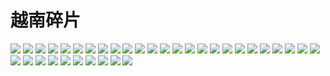 # 越南碎片

<script src="https://code.jquery.com/jquery-3.5.1.min.js"></script>
<script src="/js/jquery.nanogallery2.min.js"></script>
<link href="/css/nanogallery2.min.css" rel="stylesheet" type="text/css">
<link href="/css/nanogallery2.woff.min.css" rel="stylesheet" type="text/css">

<div id="my_nanogallery2">
    <a href="vietnam/1.jpg"><img src="vietnam/1.jpg"></a>
    <a href="vietnam/2.jpg"><img src="vietnam/2.jpg"></a>
    <a href="vietnam/3.jpg"><img src="vietnam/3.jpg"></a>
    <a href="vietnam/4.jpg"><img src="vietnam/4.jpg"></a>
    <a href="vietnam/5.jpg"><img src="vietnam/5.jpg"></a>
    <a href="vietnam/6.jpg"><img src="vietnam/6.jpg"></a>
    <a href="vietnam/7.jpg"><img src="vietnam/7.jpg"></a>
    <a href="vietnam/8.jpg"><img src="vietnam/8.jpg"></a>
    <a href="vietnam/9.jpg"><img src="vietnam/9.jpg"></a>
    <a href="vietnam/10.jpg"><img src="vietnam/10.jpg"></a>
    <a href="vietnam/11.jpg"><img src="vietnam/11.jpg"></a>
    <a href="vietnam/12.jpg"><img src="vietnam/12.jpg"></a>
    <a href="vietnam/13.jpg"><img src="vietnam/13.jpg"></a>
    <a href="vietnam/14.jpg"><img src="vietnam/14.jpg"></a>
    <a href="vietnam/15.jpg"><img src="vietnam/15.jpg"></a>
    <a href="vietnam/16.jpg"><img src="vietnam/16.jpg"></a>
    <a href="vietnam/17.jpg"><img src="vietnam/17.jpg"></a>
    <a href="vietnam/18.jpg"><img src="vietnam/18.jpg"></a>
    <a href="vietnam/19.jpg"><img src="vietnam/19.jpg"></a>
    <a href="vietnam/20.jpg"><img src="vietnam/20.jpg"></a>
    <a href="vietnam/21.jpg"><img src="vietnam/21.jpg"></a>
    <a href="vietnam/22.jpg"><img src="vietnam/22.jpg"></a>
    <a href="vietnam/23.jpg"><img src="vietnam/23.jpg"></a>
    <a href="vietnam/24.jpg"><img src="vietnam/24.jpg"></a>
    <a href="vietnam/25.jpg"><img src="vietnam/25.jpg"></a>
    <a href="vietnam/26.jpg"><img src="vietnam/26.jpg"></a>
    <a href="vietnam/27.jpg"><img src="vietnam/27.jpg"></a>
    <a href="vietnam/28.jpg"><img src="vietnam/28.jpg"></a>
    <a href="vietnam/29.jpg"><img src="vietnam/29.jpg"></a>
    <a href="vietnam/30.jpg"><img src="vietnam/30.jpg"></a>
    <a href="vietnam/31.jpg"><img src="vietnam/31.jpg"></a>
    <a href="vietnam/32.jpg"><img src="vietnam/32.jpg"></a>
    <a href="vietnam/33.jpg"><img src="vietnam/33.jpg"></a>
    <a href="vietnam/34.jpg"><img src="vietnam/34.jpg"></a>
    <a href="vietnam/35.jpg"><img src="vietnam/35.jpg"></a>
</div>


<script>
    $(document).ready(function () {
        $("#my_nanogallery2").nanogallery2({
            // nanogallery2的其他配置选项
         galleryMosaic : [                       // default layout
            { w: 2, h: 2, c: 1, r: 1 },
            { w: 1, h: 1, c: 3, r: 1 },
            { w: 1, h: 1, c: 3, r: 2 },
            { w: 1, h: 2, c: 1, r: 3 },
            { w: 2, h: 1, c: 2, r: 3 },
            { w: 1, h: 1, c: 2, r: 4 },
            { w: 1, h: 1, c: 3, r: 4 }
          ],
        });
    });
</script>

